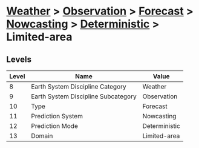 # [Weather](../../../../..) > [Observation](../../../..) > [Forecast](../../..) > [Nowcasting](../..) > [Deterministic](..) > Limited-area

## Levels

| Level | Name | Value |
|-----|-----|-----|
| 8 | Earth System Discipline Category | Weather |
| 9 | Earth System Discipline Subcategory | Observation |
| 10 | Type | Forecast |
| 11 | Prediction System | Nowcasting |
| 12 | Prediction Mode | Deterministic |
| 13 | Domain | Limited-area |
